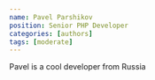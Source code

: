 ```yaml
---
name: Pavel Parshikov
position: Senior PHP Developer
categories: [authors]
tags: [moderate]
---
```

Pavel is a cool developer from Russia
